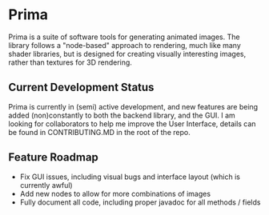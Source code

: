 # Prima
Prima is a suite of software tools for generating animated images. The library follows a "node-based" approach to rendering, much like many shader libraries, but is designed for creating visually interesting images, rather than textures for 3D rendering.

## Current Development Status
Prima is currently in (semi) active development, and new features are being added (non)constantly to both the backend library, and the GUI. I am looking for collaborators to help me improve the User Interface, details can be found in CONTRIBUTING.MD in the root of the repo.

## Feature Roadmap
* Fix GUI issues, including visual bugs and interface layout (which is currently awful)
* Add new nodes to allow for more combinations of images
* Fully document all code, including proper javadoc for all methods / fields
